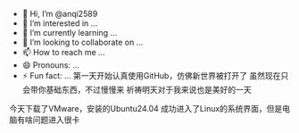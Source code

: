 - 👋 Hi, I’m @anqi2589
- 👀 I’m interested in ...
- 🌱 I’m currently learning ...
- 💞️ I’m looking to collaborate on ...
- 📫 How to reach me ...
- 😄 Pronouns: ...
- ⚡ Fun fact: ...
第一天开始认真使用GitHub，仿佛新世界被打开了
虽然现在只会带你基础东西，不过慢慢来
祈祷明天对于我来说也是美好的一天
<!---
anqi2589/anqi2589 is a ✨ special ✨ repository because its `README.md` (this file) appears on your GitHub profile.
You can click the Preview link to take a look at your changes.
--->
今天下载了VMware，安装的Ubuntu24.04
成功进入了Linux的系统界面，但是电脑有啥问题进入很卡
